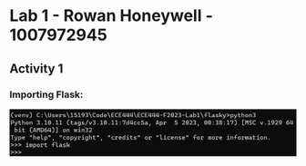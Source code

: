 # **Lab 1 - Rowan Honeywell - 1007972945** #

## **Activity 1** ##

### Importing Flask: ###
![Alt text](media/ImportFlask.png)